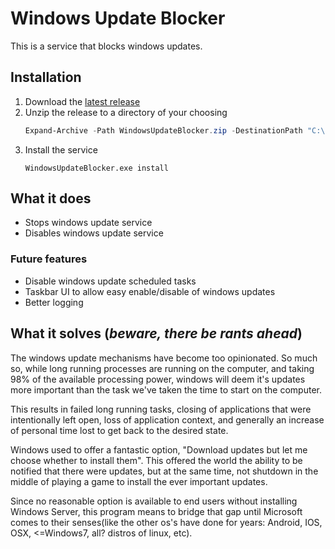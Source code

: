 # Windows Update Blocker
This is a service that blocks windows updates.

## Installation
1. Download the [latest release](https://github.com/tasadar2/WindowUpdateBlocker/releases/latest)
2. Unzip the release to a directory of your choosing
    ```powershell
    Expand-Archive -Path WindowsUpdateBlocker.zip -DestinationPath "C:\Program Files\Windows Update Blocker"
    ```
3. Install the service
    ```
    WindowsUpdateBlocker.exe install
    ```

## What it does
* Stops windows update service
* Disables windows update service

### Future features
* Disable windows update scheduled tasks
* Taskbar UI to allow easy enable/disable of windows updates
* Better logging

## What it solves (*beware, there be rants ahead*)
The windows update mechanisms have become too opinionated. So much so, while long running processes are running on the computer, and taking 98% of the available processing power, windows will deem it's updates more important than the task we've taken the time to start on the computer.

This results in failed long running tasks, closing of applications that were intentionally left open, loss of application context, and generally an increase of personal time lost to get back to the desired state.

Windows used to offer a fantastic option, "Download updates but let me choose whether to install them". This offered the world the ability to be notified that there were updates, but at the same time, not shutdown in the middle of playing a game to install the ever important updates.

Since no reasonable option is available to end users without installing Windows Server, this program means to bridge that gap until Microsoft comes to their senses(like the other os's have done for years: Android, IOS, OSX, <=Windows7, all? distros of linux, etc).
